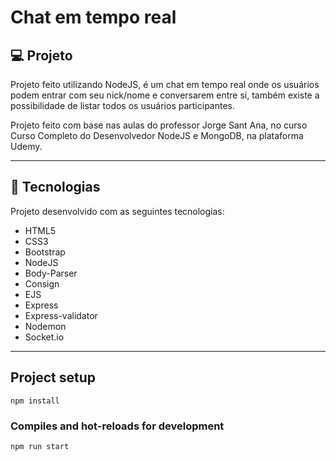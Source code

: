 # Chat em tempo real

## 💻 Projeto
Projeto feito utilizando NodeJS, é um chat em tempo real onde os usuários podem entrar com seu nick/nome e conversarem entre si, também existe a possibilidade de listar todos os usuários participantes.

Projeto feito com base nas aulas do professor Jorge Sant Ana, no curso Curso Completo do Desenvolvedor NodeJS e MongoDB, na plataforma Udemy.


<hr/>


## 🚀 Tecnologias
Projeto desenvolvido com as seguintes tecnologias:

- HTML5
- CSS3
- Bootstrap
- NodeJS
- Body-Parser
- Consign
- EJS
- Express
- Express-validator
- Nodemon
- Socket.io

<hr/>

## Project setup
```
npm install
```

### Compiles and hot-reloads for development
```
npm run start
```

